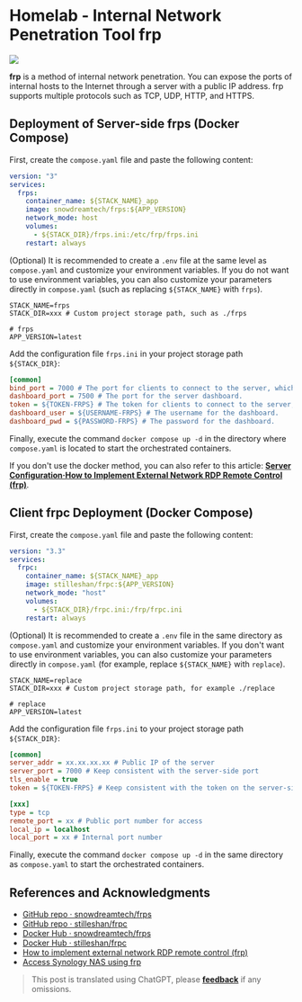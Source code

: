 # Homelab - Internal Network Penetration Tool frp

![](https://f004.backblazeb2.com/file/wiki-media/img/20230304195137.png)

**frp** is a method of internal network penetration. You can expose the ports of internal hosts to the Internet through a server with a public IP address. frp supports multiple protocols such as TCP, UDP, HTTP, and HTTPS.

## Deployment of Server-side frps (Docker Compose)

First, create the `compose.yaml` file and paste the following content:

```yaml title="compose.yaml"
version: "3"
services:
  frps:
    container_name: ${STACK_NAME}_app
    image: snowdreamtech/frps:${APP_VERSION}
    network_mode: host
    volumes:
      - ${STACK_DIR}/frps.ini:/etc/frp/frps.ini
    restart: always
```

(Optional) It is recommended to create a `.env` file at the same level as `compose.yaml` and customize your environment variables. If you do not want to use environment variables, you can also customize your parameters directly in `compose.yaml` (such as replacing `${STACK_NAME}` with `frps`).

```dotenv title=".env"
STACK_NAME=frps
STACK_DIR=xxx # Custom project storage path, such as ./frps

# frps
APP_VERSION=latest
```

Add the configuration file `frps.ini` in your project storage path `${STACK_DIR}`:

```ini title="frps.ini"
[common]
bind_port = 7000 # The port for clients to connect to the server, which will be used when configuring the client later.
dashboard_port = 7500 # The port for the server dashboard.
token = ${TOKEN-FRPS} # The token for clients to connect to the server, please set it yourself.
dashboard_user = ${USERNAME-FRPS} # The username for the dashboard.
dashboard_pwd = ${PASSWORD-FRPS} # The password for the dashboard.
```

Finally, execute the command `docker compose up -d` in the directory where `compose.yaml` is located to start the orchestrated containers.

If you don't use the docker method, you can also refer to this article: [**Server Configuration·How to Implement External Network RDP Remote Control (frp)**](https://wiki-power.com/en/%E5%A6%82%E4%BD%95%E5%AE%9E%E7%8E%B0%E5%A4%96%E7%BD%91RDP%E8%BF%9C%E6%8E%A7%EF%BC%88frp%EF%BC%89#_2).

## Client frpc Deployment (Docker Compose)

First, create the `compose.yaml` file and paste the following content:

```yaml title="compose.yaml"
version: "3.3"
services:
  frpc:
    container_name: ${STACK_NAME}_app
    image: stilleshan/frpc:${APP_VERSION}
    network_mode: "host"
    volumes:
      - ${STACK_DIR}/frpc.ini:/frp/frpc.ini
    restart: always
```

(Optional) It is recommended to create a `.env` file in the same directory as `compose.yaml` and customize your environment variables. If you don't want to use environment variables, you can also customize your parameters directly in `compose.yaml` (for example, replace `${STACK_NAME}` with `replace`).

```dotenv title=".env"
STACK_NAME=replace
STACK_DIR=xxx # Custom project storage path, for example ./replace

# replace
APP_VERSION=latest
```

Add the configuration file `frps.ini` to your project storage path `${STACK_DIR}`:

```ini title="frpc.ini"
[common]
server_addr = xx.xx.xx.xx # Public IP of the server
server_port = 7000 # Keep consistent with the server-side port
tls_enable = true
token = ${TOKEN-FRPS} # Keep consistent with the token on the server-side

[xxx]
type = tcp
remote_port = xx # Public port number for access
local_ip = localhost
local_port = xx # Internal port number
```

Finally, execute the command `docker compose up -d` in the same directory as `compose.yaml` to start the orchestrated containers.

## References and Acknowledgments

- [GitHub repo · snowdreamtech/frps](https://github.com/snowdreamtech/frp)
- [GitHub repo · stilleshan/frpc](https://github.com/stilleshan/frpc)
- [Docker Hub · snowdreamtech/frps](https://hub.docker.com/r/snowdreamtech/frps)
- [Docker Hub · stilleshan/frpc](https://hub.docker.com/r/stilleshan/frpc)
- [How to implement external network RDP remote control (frp)](https://wiki-power.com/en/%E5%A6%82%E4%BD%95%E5%AE%9E%E7%8E%B0%E5%A4%96%E7%BD%91RDP%E8%BF%9C%E6%8E%A7%EF%BC%88frp%EF%BC%89/)
- [Access Synology NAS using frp](https://wiki-power.com/en/%E4%BD%BF%E7%94%A8frp%E8%AE%BF%E9%97%AE%E7%BE%A4%E6%99%96NAS/)

> This post is translated using ChatGPT, please [**feedback**](https://github.com/linyuxuanlin/Wiki_MkDocs/issues/new) if any omissions.